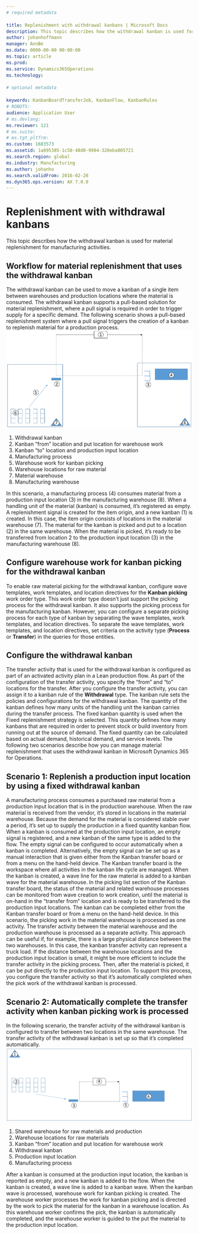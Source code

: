 ```yaml
---
# required metadata

title: Replenishment with withdrawal kanbans | Microsoft Docs
description: This topic describes how the withdrawal kanban is used for material replenishment for manufacturing activities.
author: johanhoffmann
manager: AnnBe
ms.date: 0000-00-00 00:00:00
ms.topic: article
ms.prod: 
ms.service: Dynamics365Operations
ms.technology: 

# optional metadata

keywords: KanbanBoardTransferJob, KanbanFlow, KanbanRules
# ROBOTS: 
audience: Application User
# ms.devlang: 
ms.reviewer: 121
# ms.suite: 
# ms.tgt_pltfrm: 
ms.custom: 1683573
ms.assetid: 1a895385-1c58-48d0-9904-320eba805721
ms.search.region: global
ms.industry: Manufacturing
ms.author: johanho
ms.search.validFrom: 2016-02-28
ms.dyn365.ops.version: AX 7.0.0
---
```


# Replenishment with withdrawal kanbans

This topic describes how the withdrawal kanban is used for material replenishment for manufacturing activities.

Workflow for material replenishment that uses the withdrawal kanban
-------------------------------------------------------------------

The withdrawal kanban can be used to move a kanban of a single item between warehouses and production locations where the material is consumed. The withdrawal kanban supports a pull-based solution for material replenishment, where a pull signal is required in order to trigger supply for a specific demand. The following scenario shows a pull-based replenishment system where a pull signal triggers the creation of a kanban to replenish material for a production process. [![Pull signal triggers the creation of a kanban to replenish material for a production process](./media/material-replenishment-with-withdrawal-kanban.png)](./media/material-replenishment-with-withdrawal-kanban.png)

1.  Withdrawal kanban
2.  Kanban “from” location and put location for warehouse work
3.  Kanban “to” location and production input location
4.  Manufacturing process
5.  Warehouse work for kanban picking
6.  Warehouse locations for raw material
7.  Material warehouse
8.  Manufacturing warehouse

In this scenario, a manufacturing process (4) consumes material from a production input location (3) in the manufacturing warehouse (8). When a handling unit of the material (kanban) is consumed, it’s registered as empty. A replenishment signal is created for the item origin, and a new kanban (1) is created. In this case, the item origin consists of locations in the material warehouse (7). The material for the kanban is picked and put to a location (2) in the same warehouse. When the material is picked, it’s ready to be transferred from location 2 to the production input location (3) in the manufacturing warehouse (8).

## Configure warehouse work for kanban picking for the withdrawal kanban
To enable raw material picking for the withdrawal kanban, configure wave templates, work templates, and location directives for the **Kanban picking** work order type. This work order type doesn’t just support the picking process for the withdrawal kanban. It also supports the picking process for the manufacturing kanban. However, you can configure a separate picking process for each type of kanban by separating the wave templates, work templates, and location directives. To separate the wave templates, work templates, and location directives, set criteria on the activity type (**Process** or **Transfer**) in the queries for those entities.

## Configure the withdrawal kanban
The transfer activity that is used for the withdrawal kanban is configured as part of an activated activity plan in a Lean production flow. As part of the configuration of the transfer activity, you specify the “from” and “to” locations for the transfer. After you configure the transfer activity, you can assign it to a kanban rule of the **Withdrawal** type. The kanban rule sets the policies and configurations for the withdrawal kanban. The quantity of the kanban defines how many units of the handling unit the kanban carries during the transfer process. The fixed kanban quantity is used when the Fixed replenishment strategy is selected. This quantity defines how many kanbans that are required in order to prevent stock or build inventory from running out at the source of demand. The fixed quantity can be calculated based on actual demand, historical demand, and service levels. The following two scenarios describe how you can manage material replenishment that uses the withdrawal kanban in Microsoft Dynamics 365 for Operations.

## Scenario 1: Replenish a production input location by using a fixed withdrawal kanban
A manufacturing process consumes a purchased raw material from a production input location that is in the production warehouse. When the raw material is received from the vendor, it’s stored in locations in the material warehouse. Because the demand for the material is considered stable over a period, it’s set up to supply the production in a fixed quantity kanban flow. When a kanban is consumed at the production input location, an empty signal is registered, and a new kanban of the same type is added to the flow. The empty signal can be configured to occur automatically when a kanban is completed. Alternatively, the empty signal can be set up as a manual interaction that is given either from the Kanban transfer board or from a menu on the hand-held device. The Kanban transfer board is the workspace where all activities in the kanban life cycle are managed. When the kanban is created, a wave line for the raw material is added to a kanban wave for the material warehouse. In the picking list section of the Kanban transfer board, the status of the material and related warehouse processes can be monitored from wave creation to work creation, until the material is on-hand in the “transfer from” location and is ready to be transferred to the production input locations. The kanban can be completed either from the Kanban transfer board or from a menu on the hand-held device. In this scenario, the picking work in the material warehouse is processed as one activity. The transfer activity between the material warehouse and the production warehouse is processed as a separate activity. This approach can be useful if, for example, there is a large physical distance between the two warehouses. In this case, the kanban transfer activity can represent a truck load. If the distance between the warehouse locations and the production input location is small, it might be more efficient to include the transfer activity in the picking process. Then, after the material is picked, it can be put directly to the production input location. To support this process, you configure the transfer activity so that it’s automatically completed when the pick work of the withdrawal kanban is processed.

## Scenario 2: Automatically complete the transfer activity when kanban picking work is processed
In the following scenario, the transfer activity of the withdrawal kanban is configured to transfer between two locations in the same warehouse. The transfer activity of the withdrawal kanban is set up so that it’s completed automatically. [![Transfer activity is automatically completed when kanban picking work is processed](./media/transfer-activities-when-processing-kanban-picking.png)](./media/transfer-activities-when-processing-kanban-picking.png)

1.  Shared warehouse for raw materials and production
2.  Warehouse locations for raw materials
3.  Kanban “from” location and put location for warehouse work
4.  Withdrawal kanban
5.  Production input location
6.  Manufacturing process

After a kanban is consumed at the production input location, the kanban is reported as empty, and a new kanban is added to the flow. When the kanban is created, a wave line is added to a kanban wave. When the kanban wave is processed, warehouse work for kanban picking is created. The warehouse worker processes the work for kanban picking and is directed by the work to pick the material for the kanban in a warehouse location. As this warehouse worker confirms the pick, the kanban is automatically completed, and the warehouse worker is guided to the put the material to the production input location.

